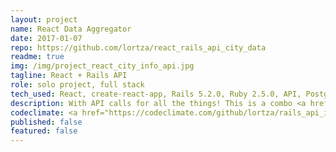 ```yaml
---
layout: project
name: React Data Aggregator
date: 2017-01-07
repo: https://github.com/lortza/react_rails_api_city_data
readme: true
img: /img/project_react_city_info_api.jpg
tagline: React + Rails API
role: solo project, full stack
tech_used: React, create-react-app, Rails 5.2.0, Ruby 2.5.0, API, PostgreSQL
description: With API calls for all the things! This is a combo <a href="https://github.com/lortza/react_rails_api_city_data" target="_blank" alt="react_rails_api_city_data">React app</a> + separate <a href="https://github.com/lortza/rails_api_integrator" target="_blank" alt="rails_api_integrator">Rails API app</a>. It's loaded with location-specific feeds, which are the product of 6 different APIs repackaged as one inside the Rails API. All of that makes the Rails API a pretty tidy package to serve to the React app. It's tempting to call it ETL, but there is no actual saving to a db, so instead it's just a killer API.
codeclimate: <a href="https://codeclimate.com/github/lortza/rails_api_integrator/maintainability"><img src="https://api.codeclimate.com/v1/badges/51fd012d7d70a11a1edc/maintainability" /></a>
published: false
featured: false
---
```

